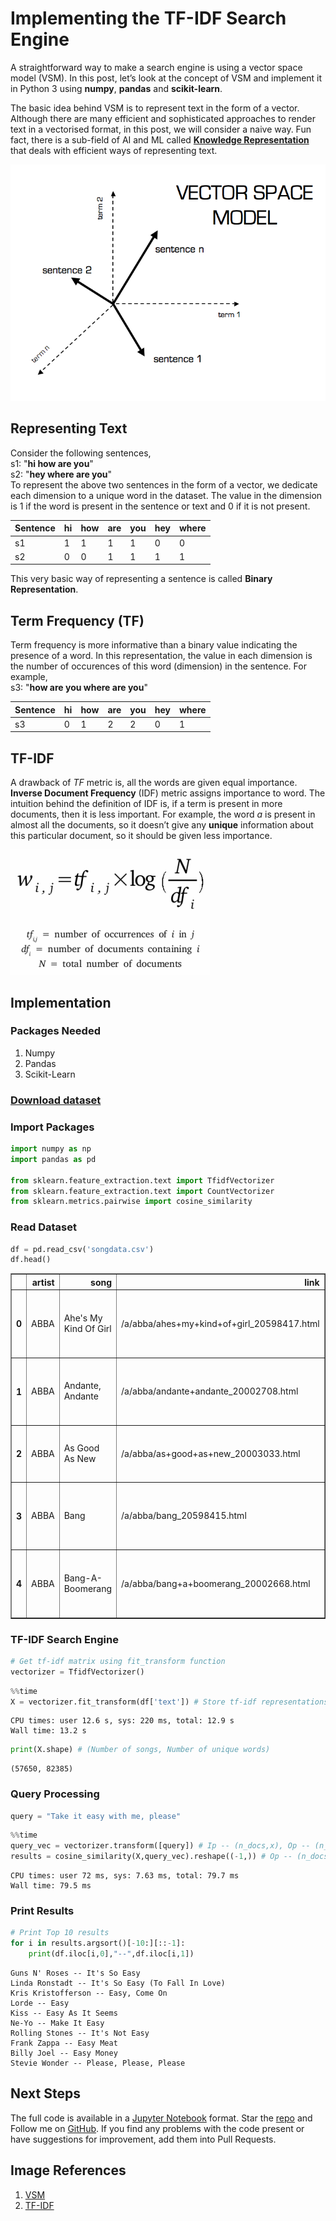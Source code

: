 # Implementing the TF-IDF Search Engine

A straightforward way to make a search engine is using a vector space model (VSM).
In this post, let’s look at the concept of VSM and implement it in Python 3 using **numpy**, **pandas** and
**scikit-learn**.
<br />

The basic idea behind VSM is to represent text in the form of a vector. Although there are many efficient 
and sophisticated approaches to render text in a vectorised format, in this post, we will consider a naive 
way. Fun fact, there is a sub-field of AI and ML called [**Knowledge Representation**](https://en.wikipedia.org/wiki/Knowledge_representation_and_reasoning)
that deals with efficient ways of representing text.

![](/images/2020-02-05/vsm.png "Vector Space Model")

## Representing Text
Consider the following sentences,<br/>
s1: "**hi how are you**"<br/>
s2: "**hey where are you**"<br/>
To represent the above two sentences in the form of a vector, we dedicate each dimension to a unique word in the dataset. The value in the dimension is 1 if the word is present in the sentence or text and 0 if it is not present.

Sentence | hi | how | are | you | hey | where |
-- | -- | -- | -- | -- | -- | -- |
s1 | 1 | 1 | 1 | 1 | 0 | 0 |
s2 | 0 | 0 | 1 | 1 | 1 | 1 |

This very basic way of representing a sentence is called **Binary Representation**.

## Term Frequency (TF)
Term frequency is more informative than a binary value indicating the presence of a word. In this representation, the value in each dimension is the number of occurences of this word (dimension) in the sentence. For example,<br/>
s3: "**how are you where are you**"

Sentence | hi | how | are | you | hey | where |
-- | -- | -- | -- | -- | -- | -- |
s3 | 0 | 1 | 2 | 2 | 0 | 1

## TF-IDF
A drawback of *TF* metric is, all the words are given equal importance. **Inverse Document Frequency** (IDF) metric assigns importance to word. The intuition behind the definition of IDF is, if a term is present in more documents, then it is less important. For example, the word *a* is present in almost all the documents, so it doesn’t give any **unique** information about this particular document, so it should be given less importance.

![](/images/2020-02-05/tf_idf.png "TF-IDF Score")


## Implementation
### Packages Needed
1. Numpy
2. Pandas
3. Scikit-Learn

### [Download dataset](https://www.kaggle.com/mousehead/songlyrics)

### Import Packages

```python
import numpy as np
import pandas as pd

from sklearn.feature_extraction.text import TfidfVectorizer
from sklearn.feature_extraction.text import CountVectorizer
from sklearn.metrics.pairwise import cosine_similarity
```

### Read Dataset

```python
df = pd.read_csv('songdata.csv')
df.head()
```




<div>
<style scoped>
    .dataframe tbody tr th:only-of-type {
        vertical-align: middle;
    }

    .dataframe tbody tr th {
        vertical-align: top;
    }

    .dataframe thead th {
        text-align: right;
    }
</style>
<table border="1" class="dataframe">
  <thead>
    <tr style="text-align: right;">
      <th></th>
      <th>artist</th>
      <th>song</th>
      <th>link</th>
      <th>text</th>
    </tr>
  </thead>
  <tbody>
    <tr>
      <th>0</th>
      <td>ABBA</td>
      <td>Ahe's My Kind Of Girl</td>
      <td>/a/abba/ahes+my+kind+of+girl_20598417.html</td>
      <td>Look at her face, it's a wonderful face  \nAnd...</td>
    </tr>
    <tr>
      <th>1</th>
      <td>ABBA</td>
      <td>Andante, Andante</td>
      <td>/a/abba/andante+andante_20002708.html</td>
      <td>Take it easy with me, please  \nTouch me gentl...</td>
    </tr>
    <tr>
      <th>2</th>
      <td>ABBA</td>
      <td>As Good As New</td>
      <td>/a/abba/as+good+as+new_20003033.html</td>
      <td>I'll never know why I had to go  \nWhy I had t...</td>
    </tr>
    <tr>
      <th>3</th>
      <td>ABBA</td>
      <td>Bang</td>
      <td>/a/abba/bang_20598415.html</td>
      <td>Making somebody happy is a question of give an...</td>
    </tr>
    <tr>
      <th>4</th>
      <td>ABBA</td>
      <td>Bang-A-Boomerang</td>
      <td>/a/abba/bang+a+boomerang_20002668.html</td>
      <td>Making somebody happy is a question of give an...</td>
    </tr>
  </tbody>
</table>
</div>



### TF-IDF Search Engine

```python
# Get tf-idf matrix using fit_transform function
vectorizer = TfidfVectorizer()
```

```python
%%time
X = vectorizer.fit_transform(df['text']) # Store tf-idf representations of all docs
```

    CPU times: user 12.6 s, sys: 220 ms, total: 12.9 s
    Wall time: 13.2 s


```python
print(X.shape) # (Number of songs, Number of unique words)
```

    (57650, 82385)


### Query Processing

```python
query = "Take it easy with me, please"
```

```python
%%time
query_vec = vectorizer.transform([query]) # Ip -- (n_docs,x), Op -- (n_docs,n_Feats)
results = cosine_similarity(X,query_vec).reshape((-1,)) # Op -- (n_docs,1) -- Cosine Sim with each doc
```

    CPU times: user 72 ms, sys: 7.63 ms, total: 79.7 ms
    Wall time: 79.5 ms


### Print Results

```python
# Print Top 10 results
for i in results.argsort()[-10:][::-1]:
    print(df.iloc[i,0],"--",df.iloc[i,1])
```

    Guns N' Roses -- It's So Easy
    Linda Ronstadt -- It's So Easy (To Fall In Love)
    Kris Kristofferson -- Easy, Come On
    Lorde -- Easy
    Kiss -- Easy As It Seems
    Ne-Yo -- Make It Easy
    Rolling Stones -- It's Not Easy
    Frank Zappa -- Easy Meat
    Billy Joel -- Easy Money
    Stevie Wonder -- Please, Please, Please

## Next Steps
The full code is available in a [Jupyter Notebook](https://github.com/asvskartheek/Text-Retrieval/blob/master/TF-IDF%20Search%20Engine%20(SKLEARN).ipynb) format.
Star the [repo](https://github.com/asvskartheek/Text-Retrieval) and Follow me on [GitHub](https://github.com/asvskartheek). If you find any problems with the code present or have suggestions for improvement, add them into Pull Requests.

## Image References
1. [VSM](http://blog.christianperone.com/2013/09/machine-learning-cosine-similarity-for-vector-space-models-part-iii/)
2. [TF-IDF](https://pathmind.com/wiki/bagofwords-tf-idf)